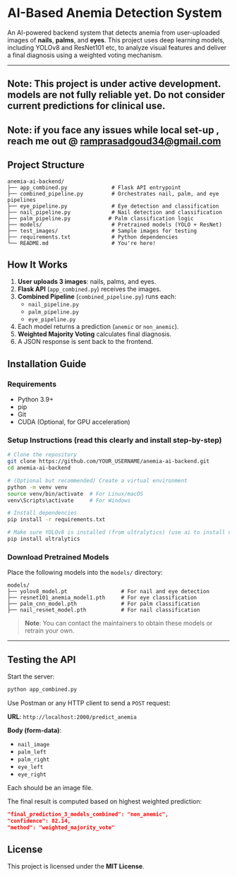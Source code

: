 

#  AI-Based Anemia Detection System

An AI-powered backend system that detects anemia from user-uploaded images of **nails**, **palms**, and **eyes**. This project uses deep learning models, including YOLOv8 and ResNet101 etc, to analyze visual features and deliver a final diagnosis using a weighted voting mechanism.

---
## Note:  This project is under active development. models are not fully reliable yet. Do not consider current predictions for clinical use.

## Note: if you face any issues while local set-up , reach me out @ ramprasadgoud34@gmail.com

##  Project Structure

```
anemia-ai-backend/
├── app_combined.py              # Flask API entrypoint
├── combined_pipeline.py         # Orchestrates nail, palm, and eye pipelines
├── eye_pipeline.py              # Eye detection and classification
├── nail_pipeline.py             # Nail detection and classification
├── palm_pipeline.py            # Palm classification logic
├── models/                      # Pretrained models (YOLO + ResNet)
├── test_images/                 # Sample images for testing
├── requirements.txt             # Python dependencies
└── README.md                    # You're here!
```



##  How It Works

1. **User uploads 3 images**: nails, palms, and eyes.
2. **Flask API** (`app_combined.py`) receives the images.
3. **Combined Pipeline** (`combined_pipeline.py`) runs each:
   - `nail_pipeline.py`
   - `palm_pipeline.py`
   - `eye_pipeline.py`
4. Each model returns a prediction (`anemic` or `non_anemic`).
5. **Weighted Majority Voting** calculates final diagnosis.
6. A JSON response is sent back to the frontend.


##  Installation Guide

###  Requirements

- Python 3.9+
- pip
- Git
- CUDA (Optional, for GPU acceleration)

###  Setup Instructions (read this clearly and install step-by-step)

```bash
# Clone the repository
git clone https://github.com/YOUR_USERNAME/anemia-ai-backend.git
cd anemia-ai-backend

# (Optional but recommended) Create a virtual environment
python -m venv venv
source venv/bin/activate  # For Linux/macOS
venv\Scripts\activate     # For Windows

# Install dependencies
pip install -r requirements.txt

# Make sure YOLOv8 is installed (from ultralytics) (use ai to install ultralytics if you face issue)
pip install ultralytics
```

###  Download Pretrained Models

Place the following models into the `models/` directory:

```
models/
├── yolov8_model.pt                 # For nail and eye detection
├── resnet101_anemia_model1.pth     # For eye classification
├── palm_cnn_model.pth              # For palm classification
├── nail_resnet_model.pth           # For nail classification
```

> **Note**: You can contact the maintainers to obtain these models or retrain your own.

---

##  Testing the API

Start the server:

```bash
python app_combined.py
```

Use Postman or any HTTP client to send a `POST` request:

**URL**: `http://localhost:2000/predict_anemia`

**Body (form-data)**:
- `nail_image`
- `palm_left`
- `palm_right`
- `eye_left`
- `eye_right`

Each should be an image file.


The final result is computed based on highest weighted prediction:
```json
"final_prediction_3_models_combined": "non_anemic",
"confidence": 82.14,
"method": "weighted_majority_vote"
```



##  License

This project is licensed under the **MIT License**.
